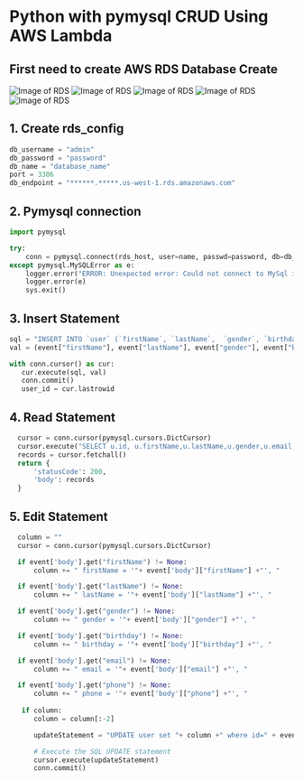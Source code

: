 # Python with pymysql CRUD Using AWS Lambda

## First need to create AWS RDS Database Create

![Image of RDS](https://github.com/emdadul38/Lambda-Python-Pymysql-CRUD/blob/master/images/1.png)
![Image of RDS](https://github.com/emdadul38/Lambda-Python-Pymysql-CRUD/blob/master/images/2.png)
![Image of RDS](https://github.com/emdadul38/Lambda-Python-Pymysql-CRUD/blob/master/images/3.png)
![Image of RDS](https://github.com/emdadul38/Lambda-Python-Pymysql-CRUD/blob/master/images/4.png)
![Image of RDS](https://github.com/emdadul38/Lambda-Python-Pymysql-CRUD/blob/master/images/5.png)

## 1. Create rds_config
```python
db_username = "admin"
db_password = "password"
db_name = "database_name"
port = 3306
db_endpoint = "******.*****.us-west-1.rds.amazonaws.com"
```
## 2. Pymysql connection
```python
import pymysql

try:
    conn = pymysql.connect(rds_host, user=name, passwd=password, db=db_name, connect_timeout=5)
except pymysql.MySQLError as e:
    logger.error("ERROR: Unexpected error: Could not connect to MySql instance.")
    logger.error(e)
    sys.exit()
```

## 3. Insert Statement
```python
sql = "INSERT INTO `user` (`firstName`, `lastName`,  `gender`, `birthday`,`email`, `phone`) VALUES(%s, %s, %s, %s, %s, %s)"
val = (event["firstName"], event["lastName"], event["gender"], event["birthday"], event["email"], event["phone"])

with conn.cursor() as cur:
   cur.execute(sql, val)
   conn.commit()
   user_id = cur.lastrowid
```

## 4. Read Statement
```python
  cursor = conn.cursor(pymysql.cursors.DictCursor)
  cursor.execute("SELECT u.id, u.firstName,u.lastName,u.gender,u.email,u.phone, DATE_FORMAT(u.birthday, '%d-%m-%Y') as birthday FROM footscanningdb.user as u ")
  records = cursor.fetchall()
  return {
      'statusCode': 200,
      'body': records
  }
```

## 5. Edit Statement
```python
  column = ""
  cursor = conn.cursor(pymysql.cursors.DictCursor)

  if event['body'].get("firstName") != None:
      column += " firstName = '"+ event['body']["firstName"] +"', "

  if event['body'].get("lastName") != None:
      column += " lastName = '"+ event['body']["lastName"] +"', "

  if event['body'].get("gender") != None:
      column += " gender = '"+ event['body']["gender"] +"', "

  if event['body'].get("birthday") != None:
      column += " birthday = '"+ event['body']["birthday"] +"', "

  if event['body'].get("email") != None:
      column += " email = '"+ event['body']["email"] +"', "

  if event['body'].get("phone") != None:
      column += " phone = '"+ event['body']["phone"] +"', "
      
   if column:
      column = column[:-2]

      updateStatement = "UPDATE user set "+ column +" where id=" + event["id"]

      # Execute the SQL UPDATE statement
      cursor.execute(updateStatement)
      conn.commit()
```
